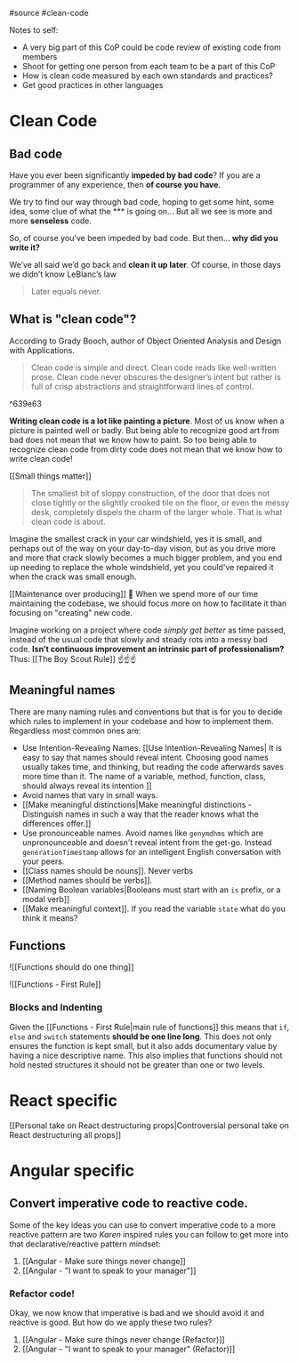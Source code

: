 #source #clean-code

Notes to self:
* A very big part of this CoP could be code review of existing code from members
* Shoot for getting one person from each team to be a part of this CoP
* How is clean code measured by each own standards and practices?
* Get good practices in other languages

# Clean Code

## Bad code
Have you ever been significantly **impeded by bad code**? If you are a programmer of any experience, then **of course you have**. 

We try to find our way through bad code, hoping to get some hint, some idea, some clue of what the \*\*\* is going on... But all we see is more and more **senseless** code.

So, of course you've been impeded by bad code. But then... **why did you write it?**

We’ve all said we’d go back and **clean it up later**. Of course, in those days we didn’t know LeBlanc’s law
> Later equals never.

## What is "clean code"?

According to Grady Booch, author of Object Oriented Analysis and Design with Applications. 

>Clean code is simple and direct. Clean code reads like well-written prose. Clean code never obscures the designer’s intent but rather is full of crisp abstractions and straightforward lines of control.

^639e63

**Writing clean code is a lot like painting a picture**. Most of us know when a picture is painted well or badly. But being able to recognize good art from bad does not mean that we know how to paint. So too being able to recognize clean code from dirty code does not mean that we know how to write clean code!

[[Small things matter]]

> The smallest bit of sloppy construction, of the door that does not close tightly or the slightly crooked tile on the floor, or even the messy desk, completely dispels the charm of the larger whole. That is what clean code is about.

Imagine the smallest crack in your car windshield, yes it is small, and perhaps out of the way on your day-to-day vision, but as you drive more and more that crack slowly becomes a much bigger problem, and you end up needing to replace the whole windshield, yet you could've repaired it when the crack was small enough.

[[Maintenance over producing]] 🔨
When we spend more of our time maintaining the codebase, we should focus more on how to facilitate it than focusing on "creating" new code. 

Imagine working on a project where code *simply got better* as time passed, instead of the usual code that slowly and steady rots into a messy bad code. **Isn’t continuous improvement an intrinsic part of professionalism?**  Thus: [[The Boy Scout Rule]] ☝️☝️☝️

## Meaningful names

There are many naming rules and conventions but that is for you to decide which rules to implement in your codebase and how to implement them. Regardless most common ones are:

* Use Intention-Revealing Names. [[Use Intention-Revealing Names| It is easy to say that names should reveal intent. Choosing good names usually takes time, and thinking, but reading the code afterwards saves more time than it. The name of a variable, method, function, class, should always reveal its intention ]]
* Avoid names that vary in small ways. 
* [[Make meaningful distinctions|Make meaningful distinctions - Distinguish names in such a way that the reader knows what the differences offer.]]
* Use pronounceable names. Avoid names like `genymdhms` which are unpronounceable and doesn't reveal intent from the get-go. Instead `generationTimestamp` allows for an intelligent English conversation with your peers.
* [[Class names should be nouns]]. Never verbs
* [[Method names should be verbs]]. 
* [[Naming Boolean variables|Booleans must start with an `is` prefix, or a modal verb]]
* [[Make meaningful context]]. If you read  the variable `state` what do you think it means?

## Functions

![[Functions should do one thing]]

![[Functions - First Rule]]
### Blocks and Indenting
Given the [[Functions - First Rule|main rule of functions]] this means that `if`, `else` and `switch` statements **should be one line long**. This does not only ensures the function is kept small, but it also adds documentary value by having a nice descriptive name. This also implies that functions should not hold nested structures it should not be greater than one or two levels.

# React specific
[[Personal take on React destructuring props|Controversial personal take on React destructuring all props]]

# Angular specific
 
## Convert **imperative** code to **reactive** code.

Some of the key ideas you can use to convert imperative code to a more reactive pattern are two *Karen* inspired rules you can follow to get more into that declarative/reactive pattern mindset:

1. [[Angular - Make sure things never change]]
2. [[Angular - "I want to speak to your manager"]]
### Refactor code!
Okay, we now know that imperative is bad and we should avoid it and reactive is good. But how do we apply these two rules?

1. [[Angular - Make sure things never change (Refactor)]]
2. [[Angular - "I want to speak to your manager" (Refactor)]]
